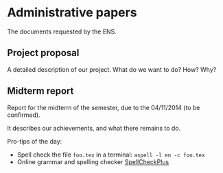 # Administrative papers

The documents requested by the ENS.


## Project proposal

A detailed description of our project. What do we want to do? How? Why?

## Midterm report

Report for the midterm of the semester, due to the 04/11/2014 (to be confirmed).

It describes our achievements, and what there remains to do.

Pro-tips of the day:

* Spell check the file `foo.tex` in a terminal: `aspell -l en -c foo.tex`
* Online grammar and spelling checker [SpellCheckPlus](http://spellcheckplus.com/)
